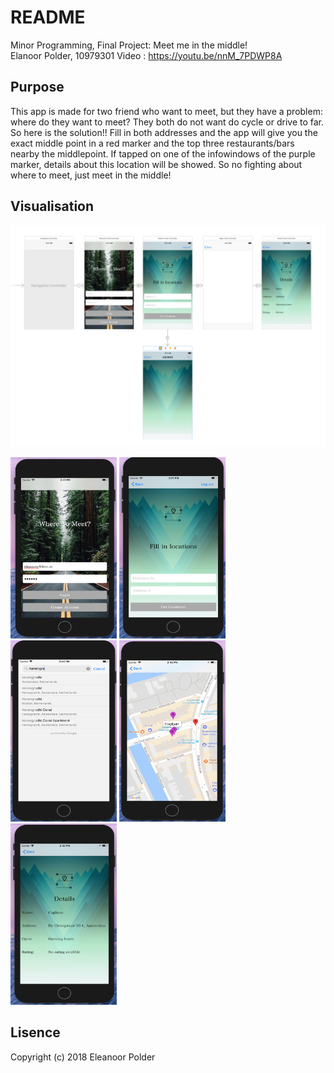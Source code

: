
# README
Minor Programming, Final Project: Meet me in the middle!  
Elanoor Polder, 10979301
Video : https://youtu.be/nnM_7PDWP8A

## Purpose
This app is made for two friend who want to meet, but they have a problem: where do they want to meet? They both do not want do cycle or drive to far. So here is the solution!! Fill in both addresses and the app will give you the exact middle point in a red marker and the top three restaurants/bars nearby the middlepoint. If tapped on one of the infowindows of the purple marker, details about this location will be showed. So no fighting about where to meet, just meet in the middle!

## Visualisation
![Visualisation](doc/MainStoryboard.png)
<p float="left">
  <img src=https://github.com/eleanoor/Project/blob/master/doc/Screen1.png alt="scherm 1" width="170" height="290" />
  <img src=https://github.com/eleanoor/Project/blob/master/doc/screen2.png alt="scherm 2" width="170" height="290" />
  <img src=https://github.com/eleanoor/Project/blob/master/doc/screen5.png alt="scherm 3" width="170" height="290" />
  <img src=https://github.com/eleanoor/Project/blob/master/doc/screen3.png alt="scherm 4" width="170" height="290" />
  <img src=https://github.com/eleanoor/Project/blob/master/doc/screen4.png alt="scherm 5" width="170" height="290" />
</p>

## Lisence
Copyright (c) 2018 Eleanoor Polder


